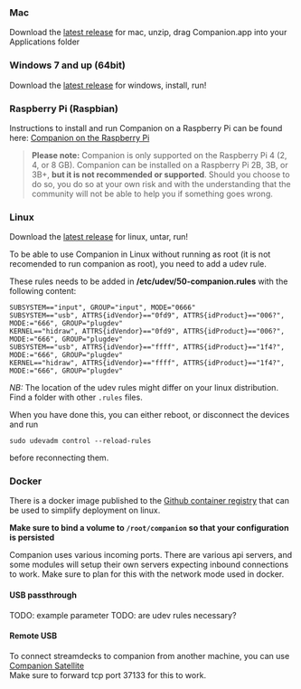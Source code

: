 ### Mac

Download the [latest release](https://github.com/bitfocus/companion/releases) for mac, unzip, drag Companion.app into your Applications folder

### Windows 7 and up (64bit)

Download the [latest release](https://github.com/bitfocus/companion/releases) for windows, install, run!

### Raspberry Pi (Raspbian)

Instructions to install and run Companion on a Raspberry Pi can be found here: [Companion on the Raspberry Pi](https://github.com/bitfocus/companion/wiki/Companion-on-the-Raspberry-Pi)

> **Please note:** Companion is only supported on the Raspberry Pi 4 (2, 4, or 8 GB). Companion can be installed on a Raspberry Pi 2B, 3B, or 3B+, **but it is not recommended or supported**. Should you choose to do so, you do so at your own risk and with the understanding that the community will not be able to help you if something goes wrong.

### Linux

Download the [latest release](https://github.com/bitfocus/companion/releases) for linux, untar, run!

To be able to use Companion in Linux without running as root (it is not recomended to run companion as root), you need to add a udev rule.

These rules needs to be added in **/etc/udev/50-companion.rules** with the following content:

```
SUBSYSTEM=="input", GROUP="input", MODE="0666"
SUBSYSTEM=="usb", ATTRS{idVendor}=="0fd9", ATTRS{idProduct}=="006?", MODE:="666", GROUP="plugdev"
KERNEL=="hidraw", ATTRS{idVendor}=="0fd9", ATTRS{idProduct}=="006?", MODE:="666", GROUP="plugdev"
SUBSYSTEM=="usb", ATTRS{idVendor}=="ffff", ATTRS{idProduct}=="1f4?", MODE:="666", GROUP="plugdev"
KERNEL=="hidraw", ATTRS{idVendor}=="ffff", ATTRS{idProduct}=="1f4?", MODE:="666", GROUP="plugdev"
```

_NB:_ The location of the udev rules might differ on your linux distribution. Find a folder with other `.rules` files.

When you have done this, you can either reboot, or disconnect the devices and run

```
sudo udevadm control --reload-rules
```

before reconnecting them.

### Docker

There is a docker image published to the [Github container registry](https://github.com/bitfocus/companion/pkgs/container/companion%2Fcompanion) that can be used to simplify deployment on linux.

**Make sure to bind a volume to `/root/companion` so that your configuration is persisted**

Companion uses various incoming ports. There are various api servers, and some modules will setup their own servers expecting inbound connections to work. Make sure to plan for this with the network mode used in docker.

#### USB passthrough
TODO: example parameter
TODO: are udev rules necessary?

#### Remote USB
To connect streamdecks to companion from another machine, you can use [Companion Satellite](https://github.com/bitfocus/companion-satellite)  
Make sure to forward tcp port 37133 for this to work.
